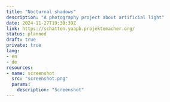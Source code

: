 ```yaml
---
title: "Nocturnal shadows"
description: "A photography project about artificial light"
date: 2024-11-27T19:30:39Z
link: https://schatten.yaapb.projektemacher.org/
status: planned
draft: true
private: true
lang:
- en
- de
resources:
- name: screenshot
  src: "screenshot.png"
  params:
    description: "Screenshot"
---
```

